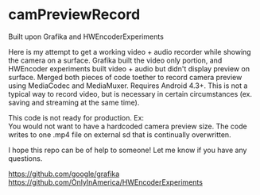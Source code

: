 camPreviewRecord
================

Built upon Grafika and HWEncoderExperiments

Here is my attempt to get a working video + audio recorder while showing the camera on a surface. Grafika built the video only portion, and HWEncoder experiments built video + audio but didn't display preview on surface. Merged both pieces of code toether to record camera preview using MediaCodec and MediaMuxer. Requires Android 4.3+. This is not a typical way to record video, but is necessary in certain circumstances (ex. saving and streaming at the same time).

This code is not ready for production. Ex: <br>
You would not want to have a hardcoded camera preview size.
The code writes to one .mp4 file on external sd that is continually overwritten.

I hope this repo can be of help to someone! Let me know if you have any questions.

https://github.com/google/grafika <br>
https://github.com/OnlyInAmerica/HWEncoderExperiments
